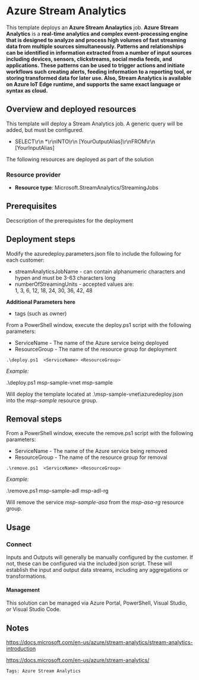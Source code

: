 # Azure Stream Analytics

This template deploys an **Azure Stream Analaytics** job. **Azure Stream Analytics** is a **real-time analytics and complex event-processing engine that is designed to analyze and process high volumes of fast streaming data from multiple sources simultaneously. Patterns and relationships can be identified in information extracted from a number of input sources including devices, sensors, clickstreams, social media feeds, and applications. These patterns can be used to trigger actions and initiate workflows such creating alerts, feeding information to a reporting tool, or storing transformed data for later use. Also, Stream Analytics is available on Azure IoT Edge runtime, and supports the same exact language or syntax as cloud.**

## Overview and deployed resources

This template will deploy a Stream Analytics job. A generic query will be added, but must be configured.
+ SELECT\r\n    *\r\nINTO\r\n    [YourOutputAlias]\r\nFROM\r\n    [YourInputAlias]

The following resources are deployed as part of the solution

### Resource provider

+ **Resource type**: Microsoft.StreamAnalytics/StreamingJobs

## Prerequisites

Decscription of the prerequistes for the deployment

## Deployment steps

Modify the azuredeploy.parameters.json file to include the following for each customer: 
+ streamAnalyticsJobName - can contain alphanumeric characters and hypen and must be 3-63 characters long
+ numberOfStreamingUnits - accepted values are:  
        1,
        3,
        6,
        12,
        18,
        24,
        30,
        36,
        42,
        48

**Additional Parameters here**
- tags (such as owner)

From a PowerShell window, execute the deploy.ps1 script with the following parameters:

+ ServiceName    -  The name of the Azure service being deployed
+ ResourceGroup  -  The name of the resource group for deployment

```
.\deploy.ps1  <ServiceName> <ResourceGroup>
```

_Example:_

  .\deploy.ps1 msp-sample-vnet msp-sample

  Will deploy the template located at .\msp-sample-vnet\azuredeploy.json into the *msp-sample* resource group.


## Removal steps

From a PowerShell window, execute the remove.ps1 script with the following parameters:

+ ServiceName    -  The name of the Azure service being removed
+ ResourceGroup  -  The name of the resource group for removal

```
.\remove.ps1  <ServiceName> <ResourceGroup>

```
_Example:_

  .\remove.ps1 msp-sample-adl msp-adl-rg

  Will remove the service *msp-sample-asa* from the *msp-asa-rg* resource group.

## Usage

### Connect

Inputs and Outputs will generally be manually configured by the customer. If not, these can be configured via the included json script. These will establish the input and output data streams, including any aggregations or transformations.

#### Management

This solution can be managed via Azure Portal, PowerShell, Visual Studio, or Visual Studio Code.


## Notes
https://docs.microsoft.com/en-us/azure/stream-analytics/stream-analytics-introduction

https://docs.microsoft.com/en-us/azure/stream-analytics/



`Tags: Azure Stream Analytics`